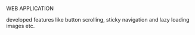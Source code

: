 WEB APPLICATION

developed features like button scrolling, sticky navigation and lazy loading images etc.
